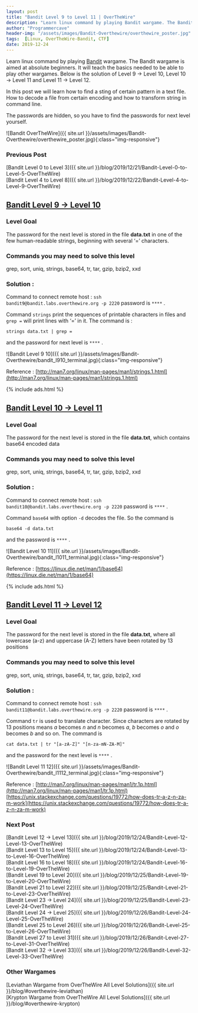 ```yaml
---
layout: post
title: "Bandit Level 9 to Level 11 | OverTheWire"
description: "Learn linux command by playing Bandit wargame. The Bandit wargame is aimed at absolute beginners. It will teach the basics needed to be able to play other wargames. Below is the solution of Level 9 → Level 10, Level 10 → Level 11 and Level 11 → Level 12. In this post we will learn how to find a sting of certain pattern in a text file. How to decode a file from certain encoding and how to transform string in command line. The passwords are hidden, so you have to find the passwords for next level yourself."
author: "Programmercave"
header-img: "/assets/images/Bandit-Overthewire/overthewire_poster.jpg"
tags:  [Linux, OverTheWire-Bandit, CTF]
date: 2019-12-24
---
```




Learn linux command by playing [Bandit](https://overthewire.org/wargames/bandit/) wargame. The Bandit wargame is aimed at absolute beginners. It will teach the basics needed to be able to play other wargames. Below is the solution of Level 9 → Level 10, Level 10 → Level 11 and Level 11 → Level 12. 

In this post we will learn how to find a sting of certain pattern in a text file. How to decode a file from certain encoding and how to transform string in command line.

The passwords are hidden, so you have to find the passwords for next level yourself.

![Bandit OverTheWire]({{ site.url }}/assets/images/Bandit-Overthewire/overthewire_poster.jpg){:class="img-responsive"}

### Previous Post

[Bandit Level 0 to Level 3]({{ site.url }}/blog/2019/12/21/Bandit-Level-0-to-Level-5-OverTheWire)<br/>
[Bandit Level 4 to Level 8]({{ site.url }}/blog/2019/12/22/Bandit-Level-4-to-Level-9-OverTheWire)

## [Bandit Level 9 → Level 10](https://overthewire.org/wargames/bandit/bandit10.html)

### Level Goal

The password for the next level is stored in the file **data.txt** in one of the few human-readable strings, beginning with several ‘=’ characters.

### Commands you may need to solve this level
grep, sort, uniq, strings, base64, tr, tar, gzip, bzip2, xxd

### Solution : 
Command to connect remote host : `ssh bandit9@bandit.labs.overthewire.org -p 2220` password is `****` .

Command `strings` print the sequences of printable characters in files and `grep =` will print lines with ‘=’ in it. The command is :
```
strings data.txt | grep =
```

and the password for next level is `****` .

![Bandit Level 9 10]({{ site.url }}/assets/images/Bandit-Overthewire/bandit_l910_terminal.jpg){:class="img-responsive"}

Reference : [http://man7.org/linux/man-pages/man1/strings.1.html](http://man7.org/linux/man-pages/man1/strings.1.html)

{% include ads.html %}<br/>

## [Bandit Level 10 → Level 11](https://overthewire.org/wargames/bandit/bandit11.html)

### Level Goal

The password for the next level is stored in the file **data.txt**, which contains base64 encoded data

### Commands you may need to solve this level

grep, sort, uniq, strings, base64, tr, tar, gzip, bzip2, xxd

### Solution :
 
Command to connect remote host : `ssh bandit10@bandit.labs.overthewire.org -p 2220` password is `****` .

Command `base64` with option `-d` decodes the file. So the command is
``` 
base64 -d data.txt
```

and the password is `****` .

![Bandit Level 10 11]({{ site.url }}/assets/images/Bandit-Overthewire/bandit_l1011_terminal.jpg){:class="img-responsive"}

Reference : [https://linux.die.net/man/1/base64](https://linux.die.net/man/1/base64)

{% include ads.html %}<br/>

## [Bandit Level 11 → Level 12](https://overthewire.org/wargames/bandit/bandit12.html)

### Level Goal

The password for the next level is stored in the file **data.txt**, where all lowercase (a-z) and uppercase (A-Z) letters have been rotated by 13 positions

### Commands you may need to solve this level

grep, sort, uniq, strings, base64, tr, tar, gzip, bzip2, xxd

### Solution : 

Command to connect remote host : `ssh bandit11@bandit.labs.overthewire.org -p 2220` password is `****` .

Command `tr` is used to translate character. Since characters are rotated by 13 positions means *a* becomes *n* and *n* becomes *a*, *b* becomes *o* and *o* becomes *b* and so on. The command is
``` 
cat data.txt | tr "[a-zA-Z]" "[n-za-mN-ZA-M]"
```

and the password for the next level is `****` .

![Bandit Level 11 12]({{ site.url }}/assets/images/Bandit-Overthewire/bandit_l1112_terminal.jpg){:class="img-responsive"}

Reference : [http://man7.org/linux/man-pages/man1/tr.1p.html](http://man7.org/linux/man-pages/man1/tr.1p.html)<br/>
[https://unix.stackexchange.com/questions/19772/how-does-tr-a-z-n-za-m-work](https://unix.stackexchange.com/questions/19772/how-does-tr-a-z-n-za-m-work)

### Next Post

[Bandit Level 12 → Level 13]({{ site.url }}/blog/2019/12/24/Bandit-Level-12-Level-13-OverTheWire)<br/>
[Bandit Level 13 to Level 15]({{ site.url }}/blog/2019/12/24/Bandit-Level-13-to-Level-16-OverTheWire)<br/>
[Bandit Level 16 to Level 18]({{ site.url }}/blog/2019/12/24/Bandit-Level-16-to-Level-19-OverTheWire)<br/>
[Bandit Level 19 to Level 20]({{ site.url }}/blog/2019/12/25/Bandit-Level-19-to-Level-20-OverTheWire)<br/>
[Bandit Level 21 to Level 22]({{ site.url }}/blog/2019/12/25/Bandit-Level-21-to-Level-23-OverTheWire)
<br/>
[Bandit Level 23 → Level 24]({{ site.url }}/blog/2019/12/25/Bandit-Level-23-Level-24-OverTheWire)<br/>
[Bandit Level 24 → Level 25]({{ site.url }}/blog/2019/12/26/Bandit-Level-24-Level-25-OverTheWire)<br/>
[Bandit Level 25 to Level 26]({{ site.url }}/blog/2019/12/26/Bandit-Level-25-to-Level-26-OverTheWire)<br/>
[Bandit Level 27 to Level 31]({{ site.url }}/blog/2019/12/26/Bandit-Level-27-to-Level-31-OverTheWire)<br/>
[Bandit Level 32 → Level 33]({{ site.url }}/blog/2019/12/26/Bandit-Level-32-Level-33-OverTheWire)<br/>

### Other Wargames
[Leviathan Wargame from OverTheWire All Level Solutions]({{ site.url }}/blog/#overthewire-leviathan)<br/> 
[Krypton Wargame from OverTheWire All Level Solutions]({{ site.url }}/blog/#overthewire-krypton)<br/>





